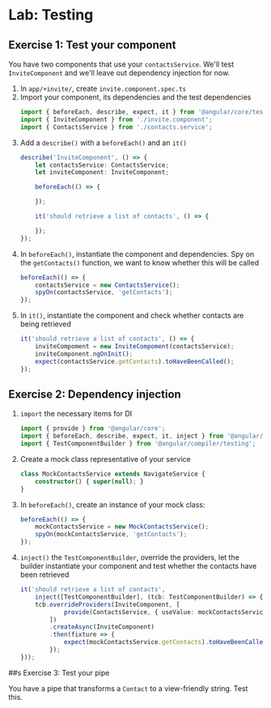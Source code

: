 # Lab: Testing

## Exercise 1: Test your component

You have two components that use your `contactsService`. We'll test `InviteComponent` and we'll leave out dependency injection for now.

1. In `app/+invite/`, create `invite.component.spec.ts`
1. Import your component, its dependencies and the test dependencies
	```ts
	import { beforeEach, describe, expect, it } from '@angular/core/testing';
	import { InviteComponent } from './invite.component';
	import { ContactsService } from './contacts.service'; 
	```
1. Add a `describe()` with a `beforeEach()` and an `it()`
	```ts
	describe('InviteComponent', () => {
		let contactsService: ContactsService;
		let inviteComponent: InviteComponent;

		beforeEach(() => {

		});

		it('should retrieve a list of contacts', () => {

		});
	});
	``` 
1. In `beforeEach()`, instantiate the component and dependencies. Spy on the `getContacts()` function, we want to know whether this will be called
	```ts
	beforeEach(() => {
		contactsService = new ContactsService();
		spyOn(contactsService, 'getContacts');
	});
	```
1. In `it()`, instantiate the component and check whether contacts are being retrieved
	```ts
	it('should retrieve a list of contacts', () => {
		inviteCompoment = new InviteCompoment(contactsService);
		inviteComponent.ngOnInit();
		expect(contactsService.getContacts).toHaveBeenCalled();
	});
	```

## Exercise 2: Dependency injection

1. `import` the necessary items for DI
	```ts
	import { provide } from '@angular/core';
	import { beforeEach, describe, expect, it, inject } from '@angular/core/testing';
	import { TestComponentBuilder } from '@angular/compiler/testing';
	```
1. Create a mock class representative of your service
	```ts
	class MockContactsService extends NavigateService {
		constructor() { super(null); }
	}
	```
1. In `beforeEach()`, create an instance of your mock class:
	```ts
	beforeEach(() => {
		mockContactsService = new MockContactsService();
		spyOn(mockContactsService, 'getContacts');
	});
	```
1. `inject()` the `TestComponentBuilder`, override the providers, let the builder instantiate your component and test whether the contacts have been retrieved
	```ts
	it('should retrieve a list of contacts', 
		inject([TestComponentBuilder], (tcb: TestComponentBuilder) => {
		tcb.overrideProviders(InviteComponent, [
				provide(ContactsService, { useValue: mockContactsService })
			])
			.createAsync(InviteComponent)
			.then(fixture => {
				expect(mockContactsService.getContacts).toHaveBeenCalled();
			});
	}));
	```

##s Exercise 3: Test your pipe

You have a pipe that transforms a `Contact` to a view-friendly string. Test this.